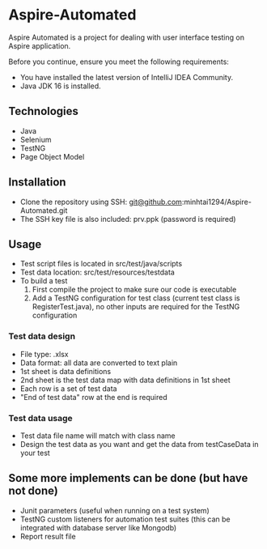 
# Aspire-Automated

Aspire Automated is a project for dealing with user interface testing on Aspire application.

Before you continue, ensure you meet the following requirements:
 
* You have installed the latest version of IntelliJ IDEA Community.
* Java JDK 16 is installed.

## Technologies

* Java
* Selenium
* TestNG
* Page Object Model

## Installation

* Clone the repository using SSH: git@github.com:minhtai1294/Aspire-Automated.git
* The SSH key file is also included: prv.ppk (password is required)

## Usage

* Test script files is located in src/test/java/scripts
* Test data location: src/test/resources/testdata
* To build a test
   1. First compile the project to make sure our code is executable
   2. Add a TestNG configuration for test class (current test class is RegisterTest.java), no other inputs are required for the TestNG configuration

### Test data design
* File type: .xlsx
* Data format: all data are converted to text plain
* 1st sheet is data definitions 
* 2nd sheet is the test data map with data definitions in 1st sheet 
* Each row is a set of test data
* "End of test data" row at the end is required

### Test data usage
* Test data file name will match with class name
* Design the test data as you want and get the data from testCaseData in your test

## Some more implements can be done (but have not done)
* Junit parameters (useful when running on a test system)
* TestNG custom listeners for automation test suites (this can be integrated with database server like Mongodb)
* Report result file

